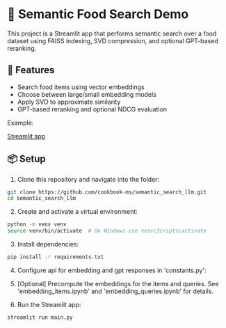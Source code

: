 # 🍔 Semantic Food Search Demo

This project is a Streamlit app that performs semantic search over a food dataset using FAISS indexing, SVD compression, and optional GPT-based reranking.

## 🚀 Features
- Search food items using vector embeddings
- Choose between large/small embedding models
- Apply SVD to approximate similarity
- GPT-based reranking and optional NDCG evaluation

Example: 

[Streamlit app](https://cookbook-ms-semantic-search-llm-main-bpeqha.streamlit.app/)

## 📦 Setup

1. Clone this repository and navigate into the folder:
    
```bash
git clone https://github.com/cookbook-ms/semantic_search_llm.git
cd semantic_search_llm
```

2. Create and activate a virtual environment:
```bash
python -m venv venv
source venv/bin/activate  # On Windows use venv\Scripts\activate
```

3.	Install dependencies:
```bash
pip install -r requirements.txt
```

4. Configure api for embedding and gpt responses in 'constants.py':

5. [Optional] Precompute the embeddings for the items and queries. See 'embedding_items.ipynb' and 'embedding_queries.ipynb' for details.
 
6. Run the Streamlit app:
```bash
streamlit run main.py
```